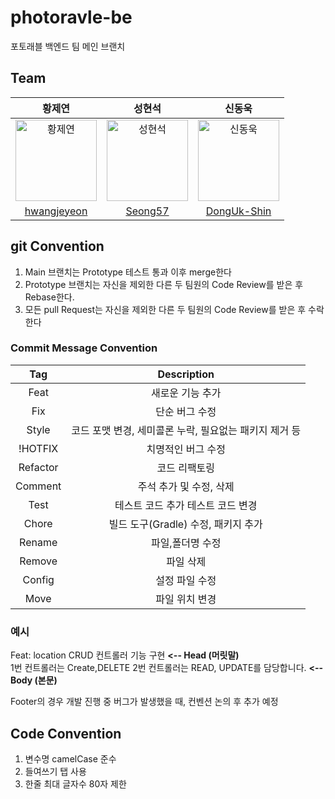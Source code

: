 # photoravle-be

포토래블 백엔드 팀 메인 브랜치


## Team
|황제연|성현석|신동욱|
|:-:|:-:|:-:|
|<img src="https://github.com/user-attachments/assets/fbb50a3d-9b16-48d9-a202-5ceea62d16e0" width=130px alt="황제연">|<img src="https://github.com/user-attachments/assets/5af257f0-75d0-47fd-b1af-305a2526517d" width=130px alt="성현석">|<img src="https://github.com/user-attachments/assets/9a537fd8-a588-42fa-b84a-68468ae40868" width=130px alt="신동욱">|
|[hwangjeyeon](https://github.com/hwangjeyeon)|[Seong57](https://github.com/Seong57)|[DongUk-Shin](https://github.com/DongUk-Shin)|


## git Convention
1. Main 브랜치는 Prototype 테스트 통과 이후 merge한다
2. Prototype 브랜치는 자신을 제외한 다른 두 팀원의 Code Review를 받은 후 Rebase한다.
3. 모든 pull Request는 자신을 제외한 다른 두 팀원의 Code Review를 받은 후 수락한다

### Commit Message Convention
|Tag|Description|
|:-:|:-:|
|Feat|새로운 기능 추가|
|Fix|단순 버그 수정|
|Style|코드 포맷 변경, 세미콜론 누락, 필요없는 패키지 제거 등|
|!HOTFIX|치명적인 버그 수정|
|Refactor|코드 리팩토링|
|Comment|주석 추가 및 수정, 삭제|
|Test|테스트 코드 추가 테스트 코드 변경|
|Chore|빌드 도구(Gradle) 수정, 패키지 추가|
|Rename|파일,폴더명 수정|
|Remove|파일 삭제|
|Config|설정 파일 수정|
|Move|파일 위치 변경|

### 예시
Feat: location CRUD 컨트롤러 기능 구현 **<-- Head (머릿말)**
<br> 1번 컨트롤러는 Create,DELETE 2번 컨트롤러는 READ, UPDATE를 담당합니다. **<-- Body (본문)**

Footer의 경우 개발 진행 중 버그가 발생했을 때, 컨벤션 논의 후 추가 예정


## Code Convention
1. 변수명 camelCase 준수
2. 들여쓰기 탭 사용
3. 한줄 최대 글자수 80자 제한
